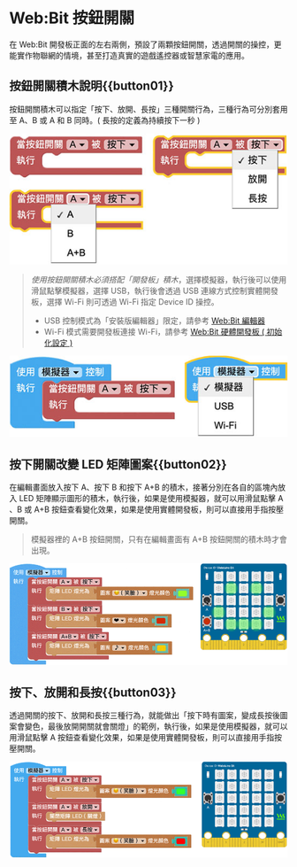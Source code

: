 # Web:Bit 按鈕開關

在 Web:Bit 開發板正面的左右兩側，預設了兩顆按鈕開關，透過開關的操控，更能實作物聯網的情境，甚至打造真實的遊戲遙控器或智慧家電的應用。

## 按鈕開關積木說明{{button01}}

按鈕開關積木可以指定「按下、放開、長按」三種開關行為，三種行為可分別套用至 A、B 或 A 和 B 同時。( 長按的定義為持續按下一秒 )

![Web:Bit 按鈕開關](../../../../media/zh-tw/education/board/ab-button-01.jpg)

> *使用按鈕開關積木必須搭配「開發板」積木*，選擇模擬器，執行後可以使用滑鼠點擊模擬器，選擇 USB，執行後會透過 USB 連線方式控制實體開發板，選擇 Wi-Fi 則可透過 Wi-Fi 指定 Device ID 操控。
> - USB 控制模式為「安裝版編輯器」限定，請參考 [Web:Bit 編輯器](../index.html#software)
> - Wi-Fi 模式需要開發板連接 Wi-Fi，請參考 [Web:Bit 硬體開發板 ( 初始化設定 )](../info/setup.html)

![Web:Bit 按鈕開關](../../../../media/zh-tw/education/board/ab-button-04.jpg)

## 按下開關改變 LED 矩陣圖案{{button02}}

在編輯畫面放入按下 A、按下 B 和按下 A+B 的積木，接著分別在各自的區塊內放入 LED 矩陣顯示圖形的積木，執行後，如果是使用模擬器，就可以用滑鼠點擊 A 、B 或 A+B 按鈕查看變化效果，如果是使用實體開發板，則可以直接用手指按壓開關。

> 模擬器裡的 A+B 按鈕開關，只有在編輯畫面有 A+B 按鈕開關的積木時才會出現。

![Web:Bit 按鈕開關](../../../../media/zh-tw/education/board/ab-button-02.gif)

## 按下、放開和長按{{button03}}

透過開關的按下、放開和長按三種行為，就能做出「按下時有圖案，變成長按後圖案會變色，最後放開開關就會關燈」的範例，執行後，如果是使用模擬器，就可以用滑鼠點擊 A 按鈕查看變化效果，如果是使用實體開發板，則可以直接用手指按壓開關。

![Web:Bit 按鈕開關](../../../../media/zh-tw/education/board/ab-button-03.gif)


